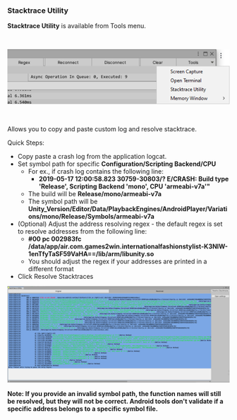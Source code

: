 ### Stacktrace Utility

**Stacktrace Utility** is available from Tools menu.

<br>

![Tools Menu](images/toolsmenu.png)

<br>

Allows you to copy and paste custom log and resolve stacktrace.

Quick Steps:
- Copy paste a crash log from the application logcat.
- Set symbol path for specific **Configuration/Scripting Backend/CPU**
  - For ex., if crash log contains the following line:
    - **2019-05-17 12:00:58.823 30759-30803/? E/CRASH: Build type 'Release', Scripting Backend 'mono', CPU 'armeabi-v7a'"**
  - The build will be **Release/mono/armeabi-v7a**
  - The symbol path will be **Unity_Version/Editor/Data/PlaybackEngines/AndroidPlayer/Variations/mono/Release/Symbols/armeabi-v7a**
- (Optional) Adjust the address resolving regex - the default regex is set to resolve addresses from the following line:
  - **#00  pc 002983fc  /data/app/air.com.games2win.internationalfashionstylist-K3NlW-1enTfyTaSF59VaHA==/lib/arm/libunity.so**
  - You should adjust the regex if your addresses are printed in a different format
- Click Resolve Stacktraces

![Device Screen Capture](images/stacktraceUtility.png)

**Note: If you provide an invalid symbol path, the function names will still be resolved, but they will not be correct. Android tools don't validate if a specific address belongs to a specific symbol file.**
